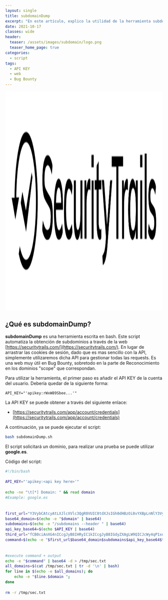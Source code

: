 ```yaml
---
layout: single
title: subdomainDump
excerpt: "En este artículo, explico la utilidad de la herramienta subdomainDump.sh, escrita en Bash."
date: 2021-10-17
classes: wide
header:
  teaser: /assets/images/subdomain/logo.png
  teaser_home_page: true
categories:
  - script
tags:
  - API KEY
  - web
  - Bug Bounty
---
```

<p align="center">
  <img width="960" height="700" src="/assets/images/subdomain/securitytrails.png">
</p>

## ¿Qué es subdomainDump?

**subdomainDump** es una herramienta escrita en bash. Este script automatiza la obtención de subdominios a través de la web [https://securitytrails.com/](https://securitytrails.com/). En lugar de arrastrar las cookies de sesión, dado que es mas sencillo con la API, simplemente utilizaremos dicha API para gestionar todas las requests. Es una web muy útil en Bug Bounty, sobretodo en la parte de Reconocimiento en los dominios "scope" que correspondan.

Para utilizar la herramienta, el primer paso es añadir el API KEY de la cuenta del usuario. Debería quedar de la siguiente forma:

````console
API_KEY="'apikey:rWxW89Sbee...'"
````

La API KEY se puede obtener a través del siguiente enlace:

* [https://securitytrails.com/app/account/credentials](https://securitytrails.com/app/account/credentials)

A continuación, ya se puede ejecutar el script:

````bash
bash subdomainDump.sh
````

El script solicitará un dominio, para realizar una prueba se puede utilizar <b>google.es</b>.

Código del script:

````bash
#!/bin/bash

API_KEY="'apikey:<api key here>'"

echo -ne "\t[*] Domain: " && read domain
#Example: google.es


first_url="Y3VybCAtcyAtLXJlcXVlc3QgR0VUIC0tdXJsIGh0dHBzOi8vYXBpLnNlY3VyaXR5dHJhaWxzLmNvbS92MS9kb21haW4vCg=="
base64_domain=$(echo -e "$domain" | base64)
subdomains=$(echo -e "/subdomains --header " | base64)
api_key_base64=$(echo $API_KEY | base64)
third_url="fCB0ciAnXG4nICcgJyB8IHRyIC1kICcgJyB8IGdyZXAgLW9QICJcWy4qP1xdIiB8IHRyIC1kICdbXScgfHRyICcsJyAnXG4nIHwgdHIgLWQgJyIn"
command=$(echo -e "$first_url$base64_domain$subdomains$api_key_base64$third_url")


#execute command + output
echo -e "$command" | base64 -d > /tmp/sec.txt
all_domains=$(cat /tmp/sec.txt | tr -d '\n' | bash)
for line in $(echo -e $all_domains); do
	echo -e "$line.$domain ";
done

rm -r /tmp/sec.txt

````
